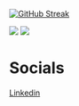 <div>

[![GitHub Streak](https://streak-stats.demolab.com?user=JohnNtirintis&theme=dark)](https://git.io/streak-stats)

![](http://github-profile-summary-cards.vercel.app/api/cards/stats?username=JohnNtirintis&theme=2077)
![](http://github-profile-summary-cards.vercel.app/api/cards/most-commit-language?username=JohnNtirintis&theme=2077)
</div>

<h1>Socials</h1>

<a href="https://www.linkedin.com/in/ioannis-panagiotis-ntirintis/" target="_blank"> 
    Linkedin
</a>


